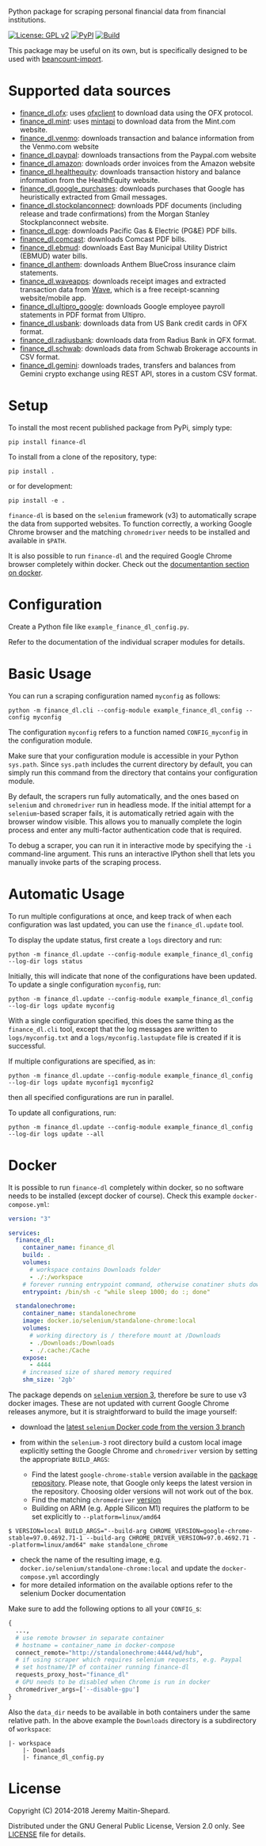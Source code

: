 Python package for scraping personal financial data from financial
institutions.

[![License: GPL v2](https://img.shields.io/badge/License-GPL%20v2-blue.svg)](LICENSE)
[![PyPI](https://img.shields.io/pypi/v/finance-dl)](https://pypi.org/project/finance-dl)
[![Build](https://github.com/jbms/finance-dl/workflows/Build/badge.svg)](https://github.com/jbms/finance-dl/actions?query=workflow%3ABuild)

This package may be useful on its own, but is specifically designed to be
used with
[beancount-import](https://github.com/jbms/beancount-import).

Supported data sources
==

- [finance_dl.ofx](finance_dl/ofx.py): uses
  [ofxclient](https://github.com/captin411/ofxclient) to download data
  using the OFX protocol.
- [finance_dl.mint](finance_dl/mint.py): uses
  [mintapi](https://github.com/mrooney/mintapi) to download data from
  the Mint.com website.
- [finance_dl.venmo](finance_dl/venmo.py): downloads transaction and
  balance information from the Venmo.com website
- [finance_dl.paypal](finance_dl/paypal.py): downloads transactions
  from the Paypal.com website
- [finance_dl.amazon](finance_dl/amazon.py): downloads order invoices
  from the Amazon website
- [finance_dl.healthequity](finance_dl/healthequity.py): downloads
  transaction history and balance information from the HealthEquity
  website.
- [finance_dl.google_purchases](finance_dl/google_purchases.py):
  downloads purchases that Google has heuristically extracted from
  Gmail messages.
- [finance_dl.stockplanconnect](finance_dl/stockplanconnect.py):
  downloads PDF documents (including release and trade confirmations)
  from the Morgan Stanley Stockplanconnect website.
- [finance_dl.pge](finance_dl/pge.py): downloads Pacific Gas &
  Electric (PG&E) PDF bills.
- [finance_dl.comcast](finance_dl/comcast.py): downloads Comcast PDF
  bills.
- [finance_dl.ebmud](finance_dl/ebmud.py): downloads East Bay
  Municipal Utility District (EBMUD) water bills.
- [finance_dl.anthem](finance_dl/anthem.py): downloads Anthem
  BlueCross insurance claim statements.
- [finance_dl.waveapps](finance_dl/waveapps.py): downloads receipt
  images and extracted transaction data from
  [Wave](https://waveapps.com), which is a free receipt-scanning
  website/mobile app.
- [finance_dl.ultipro_google](finance_dl/ultipro_google.py): downloads
  Google employee payroll statements in PDF format from Ultipro.
- [finance_dl.usbank](finance_dl/usbank.py): downloads data from US Bank credit cards in OFX format.
- [finance_dl.radiusbank](finance_dl/radiusbank.py): downloads data from Radius Bank in QFX format.
- [finance_dl.schwab](finance_dl/schwab.py): downloads data from Schwab Brokerage accounts in CSV format.
- [finance_dl.gemini](finance_dl/gemini.py): downloads trades, transfers and balances from Gemini crypto exchange using REST API, stores in a custom CSV format.

Setup
==

To install the most recent published package from PyPi, simply type:

```shell
pip install finance-dl
```

To install from a clone of the repository, type:

```shell
pip install .
```

or for development:

```shell
pip install -e .
```
`finance-dl` is based on the `selenium` framework (v3) to automatically scrape the data from supported websites.
To function correctly, a working Google Chrome browser and the matching `chromedriver` needs to be installed and available in `$PATH`.

It is also possible to run `finance-dl` and the required Google Chrome browser completely within docker. Check out the [documentantion section on docker](#Docker).


Configuration
==

Create a Python file like `example_finance_dl_config.py`.

Refer to the documentation of the individual scraper modules for
details.

Basic Usage
==

You can run a scraping configuration named `myconfig` as follows:

    python -m finance_dl.cli --config-module example_finance_dl_config --config myconfig

The configuration `myconfig` refers to a function named
`CONFIG_myconfig` in the configuration module.

Make sure that your configuration module is accessible in your Python
`sys.path`.  Since `sys.path` includes the current directory by
default, you can simply run this command from the directory that
contains your configuration module.

By default, the scrapers run fully automatically, and the ones based
on `selenium` and `chromedriver` run in headless mode.  If the initial
attempt for a `selenium`-based scraper fails, it is automatically
retried again with the browser window visible.  This allows you to
manually complete the login process and enter any multi-factor
authentication code that is required.

To debug a scraper, you can run it in interactive mode by specifying
the `-i` command-line argument.  This runs an interactive IPython
shell that lets you manually invoke parts of the scraping process.

Automatic Usage
==

To run multiple configurations at once, and keep track of when each
configuration was last updated, you can use the `finance_dl.update`
tool.

To display the update status, first create a `logs` directory and run:

    python -m finance_dl.update --config-module example_finance_dl_config --log-dir logs status

Initially, this will indicate that none of the configurations have
been updated.  To update a single configuration `myconfig`, run:

    python -m finance_dl.update --config-module example_finance_dl_config --log-dir logs update myconfig

With a single configuration specified, this does the same thing as the
`finance_dl.cli` tool, except that the log messages are written to
`logs/myconfig.txt` and a `logs/myconfig.lastupdate` file is created
if it is successful.

If multiple configurations are specified, as in:

    python -m finance_dl.update --config-module example_finance_dl_config --log-dir logs update myconfig1 myconfig2

then all specified configurations are run in parallel.

To update all configurations, run:

    python -m finance_dl.update --config-module example_finance_dl_config --log-dir logs update --all

Docker
==
It is possible to run `finance-dl` completely within docker, so no software needs to be installed (except docker of course). Check this example `docker-compose.yml`:

```yml
version: "3"

services:
  finance_dl:
    container_name: finance_dl
    build: .
    volumes:
      # workspace contains Downloads folder
      - ./:/workspace
    # forever running entrypoint command, otherwise conatiner shuts down immediately
    entrypoint: /bin/sh -c "while sleep 1000; do :; done"

  standalonechrome:
    container_name: standalonechrome
    image: docker.io/selenium/standalone-chrome:local
    volumes:
      # working directory is / therefore mount at /Downloads
      - ./Downloads:/Downloads
      - ./.cache:/Cache
    expose:
      - 4444
    # increased size of shared memory required
    shm_size: '2gb'
```

The package depends on [`selenium` version 3](https://github.com/SeleniumHQ/docker-selenium/tree/selenium-3), therefore be sure to use v3 docker images. These are not updated with current Google Chrome releases anymore, but it is straightforward to build the image yourself:

- download the [latest `selenium` Docker code from the version 3 branch](https://github.com/SeleniumHQ/docker-selenium/tree/selenium-3)
  
- from within the `selenium-3` root directory build a custom local image explicitly setting the Google Chrome and `chromedriver` version by setting the appropriate `BUILD_ARGS`:
  - Find the latest `google-chrome-stable` version available in the [package repository](https://www.ubuntuupdates.org/package/google_chrome/stable/main/base/google-chrome-stable). Please note, that Google only keeps the latest version in the repository. Choosing older versions will not work out of the box.
  - Find the matching `chromedriver` [version](https://chromedriver.chromium.org/downloads)
  - Building on ARM (e.g. Apple Silicon M1) requires the platform to be set explicitly to `--platform=linux/amd64`

```shell
$ VERSION=local BUILD_ARGS="--build-arg CHROME_VERSION=google-chrome-stable=97.0.4692.71-1 --build-arg CHROME_DRIVER_VERSION=97.0.4692.71 --platform=linux/amd64" make standalone_chrome
```

- check the name of the resulting image, e.g. `docker.io/selenium/standalone-chrome:local` and update the `docker-compose.yml` accordingly
- for more detailed information on the available options refer to the selenium Docker documentation

Make sure to add the following options to all your `CONFIG_`s:
```python
{
  ...,
  # use remote browser in separate container
  # hostname = container_name in docker-compose
  connect_remote="http://standalonechrome:4444/wd/hub",
  # if using scraper which requires selenium requests, e.g. Paypal
  # set hostname/IP of container running finance-dl
  requests_proxy_host="finance_dl"
  # GPU needs to be disabled when Chrome is run in docker
  chromedriver_args=['--disable-gpu']
}
```
Also the `data_dir` needs to be available in both containers under the same relative path. In the above example the `Downloads` directory is a subdirectory of `workspace`:
```
|- workspace
    |- Downloads
    |- finance_dl_config.py
```


License
==

Copyright (C) 2014-2018 Jeremy Maitin-Shepard.

Distributed under the GNU General Public License, Version 2.0 only.
See [LICENSE](LICENSE) file for details.
